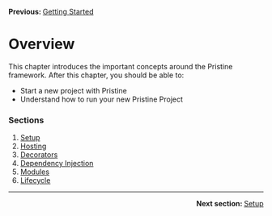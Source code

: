 <p>
   <strong>Previous: </strong> <a href="../index.md">Getting Started</a>
</p>

# Overview

This chapter introduces the important concepts around the Pristine framework. After this chapter, you should be able to:
* Start a new project with Pristine
* Understand how to run your new Pristine Project


### Sections
1. [Setup](01.setup.md)
2. [Hosting](02.hosting.md)
3. [Decorators](03.decorators.md)
4. [Dependency Injection](04.dependency-injection.md)
5. [Modules](05.modules.md)
6. [Lifecycle](06.lifecycle.md)

---

<p align="right">
   <strong>Next section: </strong> <a href="01.setup.md">Setup</a>
</p>
